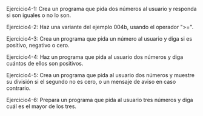 Ejercicio4-1: Crea un programa que pida dos números al usuario y responda si son iguales o no lo son.

Ejercicio4-2: Haz una variante del ejemplo 004b, usando el operador ">=".

Ejercicio4-3: Crea un programa que pida un número al usuario y diga si es positivo, negativo o cero.

Ejercicio4-4: Haz un programa que pida al usuario dos números y diga cuántos de ellos son positivos.

Ejercicio4-5: Crea un programa que pida al usuario dos números y muestre su división si el segundo no es cero, o un mensaje de aviso en caso contrario.

Ejercicio4-6: Prepara un programa que pida al usuario tres números y diga cuál es el mayor de los tres.